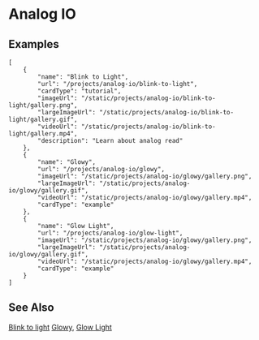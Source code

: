 # Analog IO

## Examples

```codecard
[
    {
        "name": "Blink to Light",
        "url": "/projects/analog-io/blink-to-light",
        "cardType": "tutorial",
        "imageUrl": "/static/projects/analog-io/blink-to-light/gallery.png",
        "largeImageUrl": "/static/projects/analog-io/blink-to-light/gallery.gif",
        "videoUrl": "/static/projects/analog-io/blink-to-light/gallery.mp4",
        "description": "Learn about analog read"
    },    
    {
        "name": "Glowy",
        "url": "/projects/analog-io/glowy",
        "imageUrl": "/static/projects/analog-io/glowy/gallery.png",
        "largeImageUrl": "/static/projects/analog-io/glowy/gallery.gif",
        "videoUrl": "/static/projects/analog-io/glowy/gallery.mp4",
        "cardType": "example"
    },
    {
        "name": "Glow Light",
        "url": "/projects/analog-io/glow-light",
        "imageUrl": "/static/projects/analog-io/glowy/gallery.png",
        "largeImageUrl": "/static/projects/analog-io/glowy/gallery.gif",
        "videoUrl": "/static/projects/analog-io/glowy/gallery.mp4",
        "cardType": "example"
    }
]
```

## See Also

[Blink to light](/projects/analog-io/blink-to-light)
[Glowy](/projects/analog-io/glowy),
[Glow Light](/projects/analog-io/glow-light)
